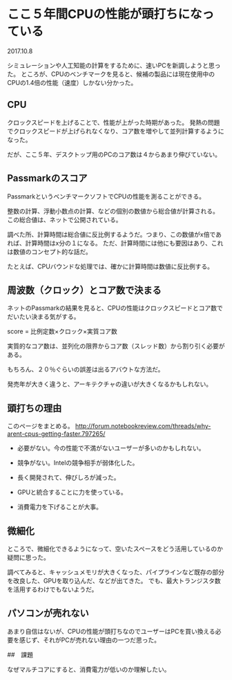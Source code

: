 # ここ５年間CPUの性能が頭打ちになっている
2017.10.8

シミュレーションや人工知能の計算をするために、速いPCを新調しようと思った。
ところが、CPUのベンチマークを見ると、候補の製品には現在使用中のCPUの1.4倍の性能（速度）しかない分かった。

## CPU

クロックスピードを上げることで、性能が上がった時期があった。
発熱の問題でクロックスピードが上げられなくなり、コア数を増やして並列計算するようになった。

だが、ここ５年、デスクトップ用のPCのコア数は４からあまり伸びていない。

## Passmarkのスコア

PassmarkというベンチマークソフトでCPUの性能を測ることができる。

整数の計算、浮動小数点の計算、などの個別の数値から総合値が計算される。
この総合値は、ネットで公開されている。

調べた所、計算時間は総合値に反比例するようだ。つまり、この数値がx倍であれば、計算時間はx分の１になる。
ただ、計算時間には他にも要因はあり、これは数値のコンセプト的な話だ。

たとえば、CPUバウンドな処理では、確かに計算時間は数値に反比例する。


## 周波数（クロック）とコア数で決まる

ネットのPassmarkの結果を見ると、CPUの性能はクロックスピードとコア数でだいたい決まる気がする。

score = 比例定数×クロック×実質コア数

実質的なコア数は、並列化の限界からコア数（スレッド数）から割り引く必要がある。

もちろん、２０％ぐらいの誤差は出るアバウトな方法だ。

発売年が大きく違うと、アーキテクチャの違いが大きくなるかもしれない。

## 頭打ちの理由

このページをまとめる。
http://forum.notebookreview.com/threads/why-arent-cpus-getting-faster.797265/

- 必要がない。今の性能で不満がないユーザーが多いのかもしれない。

- 競争がない。Intelの競争相手が弱体化した。

- 長く開発されて、伸びしろが減った。

- GPUと統合することに力を使っている。

- 消費電力を下げることが大事。

## 微細化

ところで、微細化できるようになって、空いたスペースをどう活用しているのか疑問に思った。

調べてみると、キャッシュメモリが大きくなった、パイプラインなど既存の部分を改良した、GPUを取り込んだ、などが出てきた。
でも、最大トランジスタ数を活用するわけでもないようだ。

## パソコンが売れない

あまり自信はないが、CPUの性能が頭打ちなのでユーザーはPCを買い換える必要を感じず、それがPCが売れない理由の一つだ思った。

##　課題

なぜマルチコアにすると、消費電力が低いのか理解したい。
